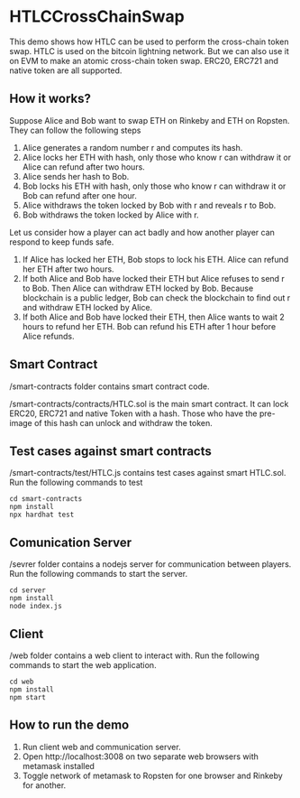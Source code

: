 # HTLCCrossChainSwap

This demo shows how HTLC can be used to perform the cross-chain token swap. HTLC is used on the bitcoin lightning network. But we can also use it on EVM to make an atomic cross-chain token swap. ERC20, ERC721 and native token are all supported.

## How it works?
Suppose Alice and Bob want to swap ETH on Rinkeby and ETH on Ropsten. They can follow the following steps
1. Alice generates a random number r and computes its hash.
2. Alice locks her ETH with hash, only those who know r can withdraw it or Alice can refund after two hours. 
3. Alice sends her hash to Bob. 
4. Bob locks his ETH with hash, only those who know r can withdraw it or Bob can refund after one hour.
5. Alice withdraws the token locked by Bob with r and reveals r to Bob.
6. Bob withdraws the token locked by Alice with r.

Let us consider how a player can act badly and how another player can respond to keep funds safe. 
1. If Alice has locked her ETH, Bob stops to lock his ETH. Alice can refund her ETH after two hours.
2. If both Alice and Bob have locked their ETH but Alice refuses to send r to Bob. Then Alice can withdraw ETH locked by Bob. Because blockchain is a public ledger, Bob can check the blockchain to find out r and withdraw ETH locked by Alice.
3. If both Alice and Bob have locked their ETH, then Alice wants to wait 2 hours to refund her ETH. Bob can refund his ETH after 1 hour before Alice refunds.


## Smart Contract
/smart-contracts folder contains smart contract code. 

/smart-contracts/contracts/HTLC.sol is the main smart contract. It can lock ERC20, ERC721 and native Token with a hash. Those who have the pre-image of this hash can unlock and withdraw the token.

## Test cases against smart contracts

/smart-contracts/test/HTLC.js contains test cases against smart HTLC.sol. Run the following commands to test
```
cd smart-contracts
npm install
npx hardhat test
```

## Comunication Server
/sevrer folder contains a nodejs server for communication between players. Run the following commands to start the server.

```
cd server
npm install
node index.js
```

## Client 
/web folder contains a web client to interact with. Run the following commands to start the web application.

```
cd web
npm install
npm start
```

## How to run the demo
1. Run client web and communication server.
2. Open http://localhost:3008 on two separate web browsers with metamask installed
3. Toggle network of metamask to Ropsten for one browser and Rinkeby for another.
